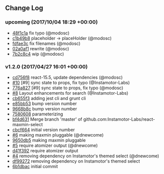 ## Change Log

### upcoming (2017/10/04 18:29 +00:00)
- [48f1c1a](https://github.com/Instamotor-Labs/react-maxmin-select/commit/48f1c1a1bba5aec01d87dda147d2bb309b3ec6fb) fix typo (@modosc)
- [c1b49b8](https://github.com/Instamotor-Labs/react-maxmin-select/commit/c1b49b8419a9d7d10e8afb664303988a20a538c7) placeholder -> placeHolder (@modosc)
- [fdfae3c](https://github.com/Instamotor-Labs/react-maxmin-select/commit/fdfae3ce51ff2db2a9b52e78006ed441ebf427e0) fix filenames (@modosc)
- [02a0af1](https://github.com/Instamotor-Labs/react-maxmin-select/commit/02a0af13d5454cf499ba1e66da446672c500a167) rewrite (@modosc)
- [7b2c8c4](https://github.com/Instamotor-Labs/react-maxmin-select/commit/7b2c8c457a3cac110ca4f9110f8bc57b28765be0) wip (@modosc)

### v1.2.0 (2017/04/27 16:01 +00:00)
- [cd756f8](https://github.com/Instamotor-Labs/react-maxmin-select/commit/cd756f8d74cc5dd99727cbdecebcbbfb104deb1b) react-15.5, update dependencies (@modosc)
- [#10](https://github.com/Instamotor-labs/react-maxmin-select/pull/10) [#9] sync state to props, fix typo (@Instamotor-Labs)
- [776a827](https://github.com/Instamotor-Labs/react-maxmin-select/commit/776a827bd4cd887b68ea4a05a80c7ecbf9a7c528) [#9] sync state to props, fix typo (@modosc)
- [#8](https://github.com/Instamotor-labs/react-maxmin-select/pull/8) Layout enhancements for search (@Instamotor-Labs)
- [cb655f3](https://github.com/Instamotor-Labs/react-maxmin-select/commit/cb655f3e61698c8471097b12338fd44573073488) adding jest cli and grunt cli
- [e85bb53](https://github.com/Instamotor-Labs/react-maxmin-select/commit/e85bb5396d32170a37511d71aef26db132e241fb) bump version number
- [9668b8c](https://github.com/Instamotor-Labs/react-maxmin-select/commit/9668b8cd80a8605cc8c505bea3d98a2d9ee9ecec) bump version number
- [7580608](https://github.com/Instamotor-Labs/react-maxmin-select/commit/7580608dfcab47f6ed0ec66aed127c858531a943) parameterizing
- [bf4d631](https://github.com/Instamotor-Labs/react-maxmin-select/commit/bf4d631291c73e99f3461bd724f04346794109eb) Merge branch 'master' of github.com:Instamotor-Labs/react-maxmin-select
- [cbcf664](https://github.com/Instamotor-Labs/react-maxmin-select/commit/cbcf66434d52401966815dfdbb954a3557a62da7) initial version number
- [#6](https://github.com/Instamotor-labs/react-maxmin-select/pull/6) making maxmin pluggable (@dnewcome)
- [9650db5](https://github.com/Instamotor-Labs/react-maxmin-select/commit/9650db5540c6f39658ba31a0297ca26a65157468) making maxmin pluggable
- [#5](https://github.com/Instamotor-labs/react-maxmin-select/pull/5) require atomizer output (@dnewcome)
- [d41f392](https://github.com/Instamotor-Labs/react-maxmin-select/commit/d41f392ace258f35ea210743eda05962d55f5c97) require atomizer output
- [#4](https://github.com/Instamotor-labs/react-maxmin-select/pull/4) removing dependency on Instamotor's themed select (@dnewcome)
- [df99272](https://github.com/Instamotor-Labs/react-maxmin-select/commit/df99272858edb41299b93c7dbf6d44eeab6e051d) removing dependency on Instamotor's themed select
- [6b1dbac](https://github.com/Instamotor-Labs/react-maxmin-select/commit/6b1dbac6d22475c517353fbbd1df577c5f701c85) initial commit